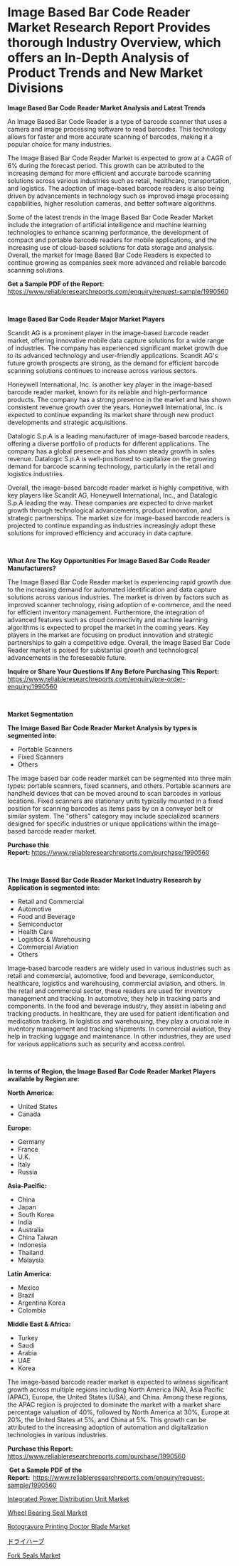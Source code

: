 <p><h1>Image Based Bar Code Reader Market Research Report Provides thorough Industry Overview, which offers an In-Depth Analysis of Product Trends and New Market Divisions</h1></p><p><strong>Image Based Bar Code Reader Market Analysis and Latest Trends</strong></p>
<p><p>An Image Based Bar Code Reader is a type of barcode scanner that uses a camera and image processing software to read barcodes. This technology allows for faster and more accurate scanning of barcodes, making it a popular choice for many industries.</p><p>The Image Based Bar Code Reader Market is expected to grow at a CAGR of 6% during the forecast period. This growth can be attributed to the increasing demand for more efficient and accurate barcode scanning solutions across various industries such as retail, healthcare, transportation, and logistics. The adoption of image-based barcode readers is also being driven by advancements in technology such as improved image processing capabilities, higher resolution cameras, and better software algorithms.</p><p>Some of the latest trends in the Image Based Bar Code Reader Market include the integration of artificial intelligence and machine learning technologies to enhance scanning performance, the development of compact and portable barcode readers for mobile applications, and the increasing use of cloud-based solutions for data storage and analysis. Overall, the market for Image Based Bar Code Readers is expected to continue growing as companies seek more advanced and reliable barcode scanning solutions.</p></p>
<p><strong>Get a Sample PDF of the Report:&nbsp;</strong> <a href="https://www.reliableresearchreports.com/enquiry/request-sample/1990560">https://www.reliableresearchreports.com/enquiry/request-sample/1990560</a></p>
<p>&nbsp;</p>
<p><strong>Image Based Bar Code Reader Major Market Players</strong></p>
<p><p>Scandit AG is a prominent player in the image-based barcode reader market, offering innovative mobile data capture solutions for a wide range of industries. The company has experienced significant market growth due to its advanced technology and user-friendly applications. Scandit AG's future growth prospects are strong, as the demand for efficient barcode scanning solutions continues to increase across various sectors.</p><p>Honeywell International, Inc. is another key player in the image-based barcode reader market, known for its reliable and high-performance products. The company has a strong presence in the market and has shown consistent revenue growth over the years. Honeywell International, Inc. is expected to continue expanding its market share through new product developments and strategic acquisitions.</p><p>Datalogic S.p.A is a leading manufacturer of image-based barcode readers, offering a diverse portfolio of products for different applications. The company has a global presence and has shown steady growth in sales revenue. Datalogic S.p.A is well-positioned to capitalize on the growing demand for barcode scanning technology, particularly in the retail and logistics industries.</p><p>Overall, the image-based barcode reader market is highly competitive, with key players like Scandit AG, Honeywell International, Inc., and Datalogic S.p.A leading the way. These companies are expected to drive market growth through technological advancements, product innovation, and strategic partnerships. The market size for image-based barcode readers is projected to continue expanding as industries increasingly adopt these solutions for improved efficiency and accuracy in data capture.</p></p>
<p>&nbsp;</p>
<p><strong>What Are The Key Opportunities For Image Based Bar Code Reader Manufacturers?</strong></p>
<p><p>The Image Based Bar Code Reader market is experiencing rapid growth due to the increasing demand for automated identification and data capture solutions across various industries. The market is driven by factors such as improved scanner technology, rising adoption of e-commerce, and the need for efficient inventory management. Furthermore, the integration of advanced features such as cloud connectivity and machine learning algorithms is expected to propel the market in the coming years. Key players in the market are focusing on product innovation and strategic partnerships to gain a competitive edge. Overall, the Image Based Bar Code Reader market is poised for substantial growth and technological advancements in the foreseeable future.</p></p>
<p><strong>Inquire or Share Your Questions If Any Before Purchasing This Report:</strong> <a href="https://www.reliableresearchreports.com/enquiry/pre-order-enquiry/1990560">https://www.reliableresearchreports.com/enquiry/pre-order-enquiry/1990560</a></p>
<p>&nbsp;</p>
<p><strong>Market Segmentation</strong></p>
<p><strong>The Image Based Bar Code Reader Market Analysis by types is segmented into:</strong></p>
<p><ul><li>Portable Scanners</li><li>Fixed Scanners</li><li>Others</li></ul></p>
<p><p>The image based bar code reader market can be segmented into three main types: portable scanners, fixed scanners, and others. Portable scanners are handheld devices that can be moved around to scan barcodes in various locations. Fixed scanners are stationary units typically mounted in a fixed position for scanning barcodes as items pass by on a conveyor belt or similar system. The "others" category may include specialized scanners designed for specific industries or unique applications within the image-based barcode reader market.</p></p>
<p><strong>Purchase this Report:&nbsp;</strong><a href="https://www.reliableresearchreports.com/purchase/1990560">https://www.reliableresearchreports.com/purchase/1990560</a></p>
<p>&nbsp;</p>
<p><strong>The Image Based Bar Code Reader Market Industry Research by Application is segmented into:</strong></p>
<p><ul><li>Retail and Commercial</li><li>Automotive</li><li>Food and Beverage</li><li>Semiconductor</li><li>Health Care</li><li>Logistics & Warehousing</li><li>Commercial Aviation</li><li>Others</li></ul></p>
<p><p>Image-based barcode readers are widely used in various industries such as retail and commercial, automotive, food and beverage, semiconductor, healthcare, logistics and warehousing, commercial aviation, and others. In the retail and commercial sector, these readers are used for inventory management and tracking. In automotive, they help in tracking parts and components. In the food and beverage industry, they assist in labeling and tracking products. In healthcare, they are used for patient identification and medication tracking. In logistics and warehousing, they play a crucial role in inventory management and tracking shipments. In commercial aviation, they help in tracking luggage and maintenance. In other industries, they are used for various applications such as security and access control.</p></p>
<p>&nbsp;</p>
<p><strong>In terms of Region, the Image Based Bar Code Reader Market Players available by Region are:</strong></p>
<p>
    <p> <strong> North America: </strong>
        <ul>
            <li>United States</li>
            <li>Canada</li>
        </ul>
        </p> 
    <p> <strong> Europe: </strong>
        <ul>
            <li>Germany</li>
            <li>France</li>
            <li>U.K.</li>
            <li>Italy</li>
            <li>Russia</li>
        </ul>
        </p> 
    <p> <strong> Asia-Pacific: </strong>
        <ul>
            <li>China</li>
            <li>Japan</li>
            <li>South Korea</li>
            <li>India</li>
            <li>Australia</li>
            <li>China Taiwan</li>
            <li>Indonesia</li>
            <li>Thailand</li>
            <li>Malaysia</li>
        </ul>
        </p> 
    <p> <strong> Latin America: </strong>
        <ul>
            <li>Mexico</li>
            <li>Brazil</li>
            <li>Argentina Korea</li>
            <li>Colombia</li>
        </ul>
        </p> 
    <p> <strong> Middle East & Africa: </strong>
        <ul>
            <li>Turkey</li>
            <li>Saudi</li>
            <li>Arabia</li>
            <li>UAE</li>
            <li>Korea</li>
        </ul>
    </p>
    </p>
<p><p>The image-based barcode reader market is expected to witness significant growth across multiple regions including North America (NA), Asia Pacific (APAC), Europe, the United States (USA), and China. Among these regions, the APAC region is projected to dominate the market with a market share percentage valuation of 40%, followed by North America at 30%, Europe at 20%, the United States at 5%, and China at 5%. This growth can be attributed to the increasing adoption of automation and digitalization technologies in various industries.</p></p>
<p><strong>Purchase this Report: </strong><a href="https://www.reliableresearchreports.com/purchase/1990560">https://www.reliableresearchreports.com/purchase/1990560</a></p>
<p>&nbsp;<strong>Get a Sample PDF of the Report:&nbsp;&nbsp;</strong><a href="https://www.reliableresearchreports.com/enquiry/request-sample/1990560">https://www.reliableresearchreports.com/enquiry/request-sample/1990560</a></p>
<p><strong></strong></p>
<p><p><a href="https://github.com/dx0328/Market-Research-Report-List-2/blob/main/integrated-power-distribution-unit-market.md">Integrated Power Distribution Unit Market</a></p><p><a href="https://issuu.com/reportprime-2/docs/wheel-bearing-seal-market-size-2030.pptx">Wheel Bearing Seal Market</a></p><p><a href="https://github.com/Glendatilghmankmgz0rbhwpy/Market-Research-Report-List-1/blob/main/rotogravure-printing-doctor-blade-market.md">Rotogravure Printing Doctor Blade Market</a></p><p><a href="https://github.com/mcbeesbxa270/Market-Research-Report-List-1/blob/main/430684214241.md">ドライハーブ</a></p><p><a href="https://issuu.com/reportprime-2/docs/fork-seals-market-size-2030.pptx">Fork Seals Market</a></p></p>